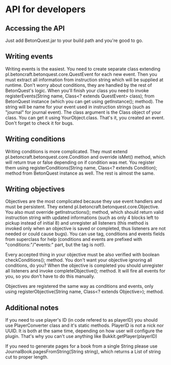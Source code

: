 API for developers
=============

Accessing the API
--------------------------

Just add BetonQuest.jar to your build path and you're good to go.

Writing events
--------------------

Writing events is the easiest. You need to create separate class extending pl.betoncraft.betonquest.core.QuestEvent for each new event. Then you must extract all information from instruction string which will be supplied at runtime. Don't worry about conditions, they are handled by the rest of BetonQuest's logic. When you'll finish your class you need to invoke registerEvents(String name, Class<? extends QuestEvent> class); from BetonQuest instance (which you can get using getInstance(); method). The string will be name for your event used in instruction strings (such as "journal" for journal event). The class argument is the Class object of your class. You can get it using YourObject.class. That's it, you created an event. Don't forget to check it for bugs.

Writing conditions
-------------------------

Writing conditions is more complicated. They must extend pl.betoncraft.betonquest.core.Condition and override isMet() method, which will return true or false depending on if condition was met. You register them using registerConditions(String name, Class<? extends Condition); method from BetonQuest instance as well. The rest is almost the same.

Writing objectives
--------------------------

Objectives are the most complicated because they use event handlers and must be persistent. They extend pl.betoncraft.betonquest.core.Objective. You also must override getInstructions(); method, which should return valid instruction string with updated informations (such as only 4 blocks left to pickup instead of initial 8) and unregister all listeners (this method is invoked only when an objective is saved or completed, thus listeners are not needed or could cause bugs). You can use tag, conditions and events fields from superclass for help (conditions and events are prefixed with "conditions:"/"events:" part, but the tag is not!).

Every accepted thing in your objective must be also verified with boolean checkConditions(); method. You don't want your objective ignoring all conditions, do you? When the objective is completed you should unregister all listeners and invoke completeObjective(); method. It will fire all events for you, so you don't have to do this manually.

Objectives are registered the same way as conditions and events, only using registerObjective(String name, Class<? extends Objective>); method.

Additional notes
------------------------

If you need to use player's ID (in code refered to as playerID) you should use PlayerConverter class and it's static methods. PlayerID is not a nick nor UUID. It is both at the same time, depending on how user will configure the plugin. That's why you can't use anything like Bukkit.getPlayer(playerID)

If you need to generate pages for a book from a single String please use JournalBook.pagesFromString(String string), which returns a List of string cut to proper length.